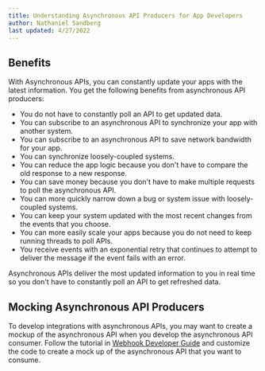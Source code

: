 ```yaml
---
title: Understanding Asynchronous API Producers for App Developers
author: Nathaniel Sandberg
last updated: 4/27/2022
---
```


## Benefits

With Asynchronous APIs, you can constantly update your apps with the latest information.
You get the following benefits from asynchronous API producers:

* You do not have to constantly poll an API to get updated data.
* You can subscribe to an asynchronous API to synchronize your app with another system.
* You can subscribe to an asynchronous API to save network bandwidth for your app.
* You can synchronize loosely-coupled systems.
* You can reduce the app logic
    because you don't have to compare the old response to a new response.
* You can save money
    because you don't have to make multiple requests to poll the asynchronous API.
* You can more quickly narrow down a bug or system issue with loosely-coupled systems.
* You can keep your system updated with the most recent changes from the events that you choose.
* You can more easily scale your apps
    because you do not need to keep running threads to poll APIs.
* You receive events with an exponential retry that continues to attempt to deliver the message if the event fails with an error.

Asynchronous APIs deliver the most updated information to you in real time
so you don't have to constantly poll an API to get refreshed data.

## Mocking Asynchronous API Producers

To develop integrations with asynchronous APIs, you may want to create a mockup of the asynchronous API
when you develop the asynchronous API consumer.
Follow the tutorial in [Webhook Developer Guide](/docs/tutorials/event-relay/webhook-developer-guide) and customize the code to create a mock up of the asynchronous API
that you want to consume.
